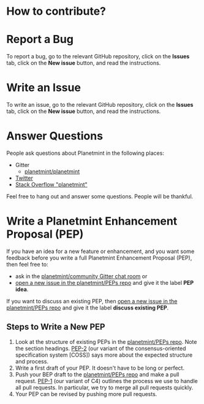 <!---
Copyright © 2020 Interplanetary Database Association e.V.,
Planetmint and IPDB software contributors.
SPDX-License-Identifier: (Apache-2.0 AND CC-BY-4.0)
Code is Apache-2.0 and docs are CC-BY-4.0
--->

How to contribute?
==================

# Report a Bug

To report a bug, go to the relevant GitHub repository, click on the **Issues** tab, click on the **New issue** button, and read the instructions.

# Write an Issue

To write an issue, go to the relevant GitHub repository, click on the **Issues** tab, click on the **New issue** button, and read the instructions.

# Answer Questions

People ask questions about Planetmint in the following places:

- Gitter
  - [planetmint/planetmint](https://gitter.im/planetmint/community)
- [Twitter](https://twitter.com/planetmint)
- [Stack Overflow "planetmint"](https://stackoverflow.com/search?q=planetmint)

Feel free to hang out and answer some questions. People will be thankful.

# Write a Planetmint Enhancement Proposal (PEP)

If you have an idea for a new feature or enhancement, and you want some feedback before you write a full Planetmint Enhancement Proposal (PEP), then feel free to:
  - ask in the [planetmint/community Gitter chat room](https://gitter.im/planetmint/planetmint) or
  - [open a new issue in the planetmint/PEPs repo](https://github.com/planetmint/PEPs/issues/new) and give it the label **PEP idea**.

If you want to discuss an existing PEP, then [open a new issue in the planetmint/PEPs repo](https://github.com/planetmint/BEPs/issues/new) and give it the label **discuss existing PEP**.

## Steps to Write a New PEP

1. Look at the structure of existing PEPs in the [planetmint/PEPs repo](https://github.com/planetmint/PEPs). Note the section headings. [PEP-2](https://github.com/planetmint/PEPs/tree/master/2) (our variant of the consensus-oriented specification system [COSS]) says more about the expected structure and process.
1. Write a first draft of your PEP. It doesn't have to be long or perfect.
1. Push your BEP draft to the [planetmint/PEPs repo](https://github.com/planetmint/PEPs) and make a pull request. [PEP-1](https://github.com/planetmint/PEPs/tree/master/1) (our variant of C4) outlines the process we use to handle all pull requests. In particular, we try to merge all pull requests quickly.
1. Your PEP can be revised by pushing more pull requests.